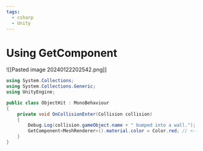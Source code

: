 ```yaml
---
tags:
  - csharp
  - Unity
---
```

# Using GetComponent

![[Pasted image 20240122202542.png]]

```c#
using System.Collections;
using System.Collections.Generic;
using UnityEngine;

public class ObjectHit : MonoBehaviour
{
    private void OnCollisionEnter(Collision collision)
    {
        Debug.Log(collision.gameObject.name + " bumped into a wall.");
        GetComponent<MeshRenderer>().material.color = Color.red; // <--- Change the color of the cube>
    }
}

```




